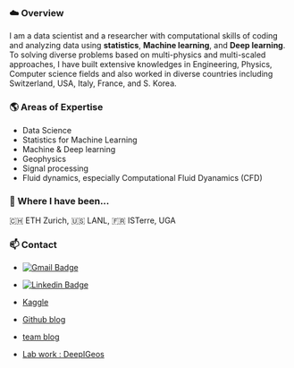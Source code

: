 ### :cloud: Overview 
I am a data scientist and a researcher with computational skills of coding and analyzing data using **statistics**, **Machine learning**, and **Deep learning**. To solving diverse problems based on multi-physics and multi-scaled approaches, I have built extensive knowledges in Engineering, Physics, Computer science fields and also worked in diverse countries including Switzerland, USA, Italy, France, and S. Korea. 

### :earth_americas: Areas of Expertise
 - Data Science
 - Statistics for Machine Learning
 - Machine & Deep learning
 - Geophysics
 - Signal processing
 - Fluid dynamics, especially Computational Fluid Dyanamics (CFD)



### :round_pushpin: Where I have been...
🇨🇭 ETH Zurich, :us: LANL, :fr: ISTerre, UGA

### :mailbox: Contact
+ [![Gmail Badge](https://img.shields.io/badge/Gmail-d14836?style=flat-square&logo=Gmail&logoColor=white&link=mailto:soyoun.son@gmail.com)](mailto:soyoun.son@gmail.com) 

+ [![Linkedin Badge](https://img.shields.io/badge/-LinkedIn-blue?style=flat-square&logo=Linkedin&logoColor=white&link=https://www.linkedin.com/in/soyounson)](https://www.linkedin.com/in/soyounson)

+ [Kaggle](https://www.kaggle.com/soyounson)

+ [Github blog](https://soyounson.github.io/)

+ [team blog](https://slow-learning.tistory.com/)

+ [Lab work : DeepIGeos](https://github.com/HITLAB-DeepIGeoS/DeepIGeoS)

